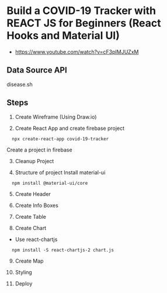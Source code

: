 # Build a COVID-19 Tracker with REACT JS for Beginners (React Hooks and Material UI)
- https://www.youtube.com/watch?v=cF3pIMJUZxM

## Data Source API
disease.sh


## Steps
1. Create Wireframe (Using Draw.io)

2. Create React App and create firebase project
```
  npx create-react-app covid-19-tracker
```
Create a project in  firebase


3. Cleanup Project

4. Structure of project
Install material-ui
```
  npm install @material-ui/core
```

5. Create Header

6. Create Info Boxes

7. Create Table

8. Create Chart
- Use react-chartjs
```
  npm install -S react-chartjs-2 chart.js
```

9. Create Map

10. Styling

11. Deploy


